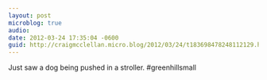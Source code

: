 ```yaml
---
layout: post
microblog: true
audio: 
date: 2012-03-24 17:35:04 -0600
guid: http://craigmcclellan.micro.blog/2012/03/24/t183698478248112129.html
---
```

Just saw a dog being pushed in a stroller. #greenhillsmall
